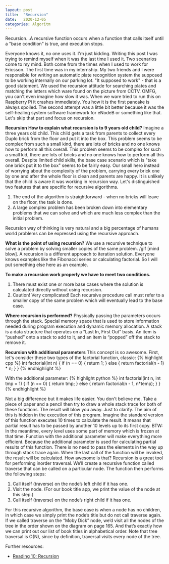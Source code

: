 ```yaml
---
layout: post
title:  "Recursion"
date:   2020-12-05
categories: Algoritm
---
```

Recursion...A recursive function occurs when a function that calls itself until a "base condition" is true, and execution stops.

Everyone knows it, no one uses it. I'm just kidding. Writing this post I was trying to remind myself when it was the last time I used it.
Two scenarios come to my mind. Both come from the times when I used to work for Ericsson. The first time was in my internship. My two friends and I were responsible for writing an automatic plate recognition system the supposed to be working internally on our parking lot. "It supposed to work" - that is a good statement. We used the recursion attitude for searching plates and matching the letters which ware found on the picture from CCTV. OMFG, you can't even imagine how slow it was. When we ware tried to run this on Raspberry Pi it crashes immediately. You how it is the first pancake is always spoiled. The second attempt was a little bit better because it was the self-healing system software framework for eNodeB or something like that.
Let's skip that part and focus on recursion.

**Recursion**
**How to explain what recursion is to 9 years old child?**
Imagine a three years old child. This child gets a task from parents to collect every Duplo brick from the floor and put it into the box. This problem seems to be complex from such a small kind, there are lots of bricks and no one knows how to perform all this overall. This problem seems to be complex for such a small kid, there are lots of bricks and no one knows how to perform all this overall. Despite limited child skills, the base case scenario which is "take one brick put it to the box" seems to be fairly easy. Our small hero instead of worrying about the complexity of the problem, carrying every brick one by one and after the whole floor is clean and parents are happy. It is unlikely that the child is aware it was working in recursion way. Let's distinguished two features that are specific for recursive algorithms.

1. The end of the algorithm is straightforward - when no bricks will leave on the floor, the task is done.
2. A large complex problem has been broken down into elementary problems that we can solve and which are much less complex than the initial problem.

Recursion way of thinking is very natural and a big percentage of humans world problems can be expressed using the recursive approach.

**What is the point of using recursion?**
We use a recursive technique to solve a problem by solving smaller copies of the same problem. /gif [mind blow]. A recursion is a different approach to iteration solution.
Everyone knows examples like the Fibonacci series or calculating factorial. So I will put something else here as an example.

**To make a recursion work properly we have to meet two conditions.**
1. There must exist one or more base cases where the solution is calculated directly without using recursion.
2. Caution! Very complicated! Each recursive procedure call must refer to a smaller copy of the same problem which will eventually lead to the base case.

**Where recursion is performed?**
Physically passing the parameters occurs through the stack. Special memory space that is used to store information needed during program execution and dynamic memory allocation.
A stack is a data structure that operates on a “Last In, First Out” basis. An item is “pushed” onto a stack to add to it, and an item is “popped” off the stack to remove it.

**Recursion with additional parameters**
This concept is so awesome. First, let's consider these two types of the factorial function, classic:
{% highlight cpp %}
int factorial(int n)
{
	if (n == 0) {
	    return 1;
	}
	else {
	    return factorial(n - 1) * n;
	}
}
{% endhighlight %}

With the additional parameter:
{% highlight python %}
int factorial(int n, int tmp = 1)
{
	if (n == 0) {
	    return tmp;
	}
	else {
	    return factorial(n - 1, n*temp);
	}
}
{% endhighlight %}

Not a big difference but it makes life easier. You don't believe me. Take a piece of paper and a pencil then try to draw a whole stack trace for both of these functions. The result will blow you away. Just to clarify. The aim of this is hidden in the execution of this program. Imagine the standard version of this function executes 10 times to calculate the result. It means that partial result has to be passed by another 10 levels up to its first copy. BTW: In the meantime, every level uses some part of memory which is frozen at that time. Function with the additional parameter will make everything more efficient. Because the additional parameter is used for calculating partial results of this function. There is no need to pass the elements in the way up through stack trace again. When the last call of the function will be invoked, the result will be calculated. How awesome is that?
Recursion is a great tool for performing inorder traversal. We’ll create a recursive function called traverse that can be called on a particular node. The function then performs the following steps:
1. Call itself (traverse) on the node’s left child if it has one.
2. Visit the node. (For our book title app, we print the value of the node at this step.)
3. Call itself (traverse) on the node’s right child if it has one.

For this recursive algorithm, the base case is when a node has no children, in which case we simply print the node’s title but do not call traverse again. If we called traverse on the “Moby Dick” node, we’d visit all the nodes of the tree in the order shown on the diagram on page 165. And that’s exactly how we can print out our list of book titles in alphabetical order. Note that tree traversal is O(N), since by definition, traversal visits every node of the tree.

Further resources:
- [Reading 10: Recursion](http://web.mit.edu/6.005/www/fa15/classes/10-recursion/)
